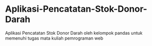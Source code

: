 # Aplikasi-Pencatatan-Stok-Donor-Darah
 Aplikasi Pencatatan Stok Donor Darah oleh kelompok pandas untuk memenuhi tugas mata kuliah pemrograman web
